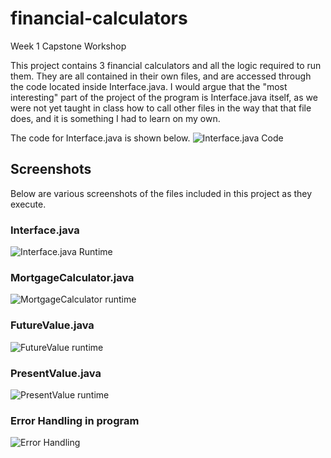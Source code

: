 # financial-calculators
Week 1 Capstone Workshop

This project contains 3 financial calculators and all the logic required to run them.
They are all contained in their own files, and are accessed through the code located inside Interface.java.
I would argue that the "most interesting" part of the project of the program is Interface.java itself, as we were not yet taught in class how to call other files in the way that that file does, and it is something I had to learn on my own.

The code for Interface.java is shown below.
![Interface.java Code](https://github.com/CallMeCJUnderscore/financial-calculators/assets/36345590/0702651f-2a05-4663-bcb5-a721c1db73e4)

## Screenshots
Below are various screenshots of the files included in this project as they execute.

### Interface.java
![Interface.java Runtime](https://github.com/CallMeCJUnderscore/financial-calculators/assets/36345590/1cf632a6-7d11-41c9-865d-80d79bbf8c27)

### MortgageCalculator.java
![MortgageCalculator runtime](https://github.com/CallMeCJUnderscore/financial-calculators/assets/36345590/07c3bb29-42ad-4727-a793-e6275dc9addd)

### FutureValue.java
![FutureValue runtime](https://github.com/CallMeCJUnderscore/financial-calculators/assets/36345590/7e80042f-3460-49fa-befa-d31d508ac28d)

### PresentValue.java
![PresentValue runtime](https://github.com/CallMeCJUnderscore/financial-calculators/assets/36345590/fdc7db93-6362-4117-8073-8486d17a1b99)

### Error Handling in program
![Error Handling](https://github.com/CallMeCJUnderscore/financial-calculators/assets/36345590/6b59ad2c-363e-4bc6-a3e0-0097e4de50d3)
